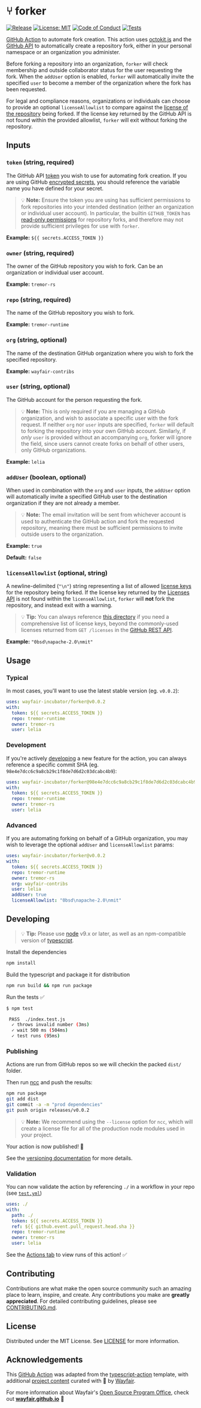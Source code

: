 # ⑂ forker

[![Release](https://img.shields.io/github/v/release/wayfair-incubator/forker?display_name=tag)](https://github.com/wayfair-incubator/forker/releases)
[![License: MIT](https://img.shields.io/badge/license-MIT-7F187F.svg)](LICENSE)
[![Code of Conduct](https://img.shields.io/badge/CoC-2.0-24B8EE.svg)](CODE_OF_CONDUCT.md)
[![Tests](https://github.com/wayfair-incubator/forker/actions/workflows/test.yml/badge.svg)](https://github.com/wayfair-incubator/forker/actions/workflows/test.yml)

[GitHub Action](https://github.com/features/actions) to automate fork creation. This action uses [octokit.js](https://github.com/octokit/octokit.js) and the [GitHub API](https://docs.github.com/en/rest) to automatically create a repository fork, either in your personal namespace or an organization you administer.

Before forking a repository into an organization, `forker` will check membership and outside collaborator status for the user requesting the fork. When the `addUser` option is enabled, `forker` will automatically invite the specified `user` to become a member of the organization where the fork has been requested.

For legal and compliance reasons, organizations or individuals can choose to provide an optional `licenseAllowlist` to compare against the [license of the repository](https://docs.github.com/en/rest/reference/licenses) being forked. If the license key returned by the GitHub API is not found within the provided allowlist, `forker` will exit without forking the repository.

## Inputs

### `token` (string, required)

The GitHub API [token](https://docs.github.com/en/github/authenticating-to-github/keeping-your-account-and-data-secure/creating-a-personal-access-token) you wish to use for automating fork creation. If you are using GitHub [encrypted secrets](https://docs.github.com/en/actions/reference/encrypted-secrets#using-encrypted-secrets-in-a-workflow), you should reference the variable name you have defined for your secret.

> 💡 **Note:** Ensure the token you are using has sufficient permissions to fork repositories into your intended destination (either an organization or individual user account). In particular, the builtin `GITHUB_TOKEN` has [read-only permissions](https://docs.github.com/en/actions/reference/authentication-in-a-workflow#permissions-for-the-github_token) for repository forks, and therefore may not provide sufficient privileges for use with `forker`.

**Example:** `${{ secrets.ACCESS_TOKEN }}`

### `owner` (string, required)

The owner of the GitHub repository you wish to fork. Can be an organization or individual user account.

**Example:** `tremor-rs`

### `repo` (string, required)

The name of the GitHub repository you wish to fork.

**Example:** `tremor-runtime`

### `org` (string, optional)

The name of the destination GitHub organization where you wish to fork the specified repository.

**Example:** `wayfair-contribs`

### `user` (string, optional)

The GitHub account for the person requesting the fork.

> 💡 **Note:** This is only required if you are managing a GitHub organization, and wish to associate a specific user with the fork request. If neither `org` nor `user` inputs are specified, `forker` will default to forking the repository into your own GitHub account. Similarly, if _only_ `user` is provided without an accompanying `org`, forker will ignore the field, since users cannot create forks on behalf of other users, only GitHub organizations.

**Example:** `lelia`

### `addUser` (boolean, optional)

When used in combination with the `org` and `user` inputs, the `addUser` option will automatically invite a specified GitHub user to the destination organization if they are not already a member.

> 💡 **Note:** The email invitation will be sent from whichever account is used to authenticate the GitHub action and fork the requested repository, meaning there must be sufficient permissions to invite outside users to the organization.

**Example:** `true`

**Default:** `false`

### `licenseAllowlist` (optional, string)

A newline-delimited (`"\n"`) string representing a list of allowed [license keys](https://docs.github.com/en/rest/reference/licenses) for the repository being forked. If the license key returned by the [Licenses API](https://docs.github.com/en/rest/reference/licenses) is not found within the `licenseAllowlist`, `forker` will **not** fork the repository, and instead exit with a warning.

> 💡 **Tip:** You can always reference [this directory](https://github.com/github/choosealicense.com/tree/gh-pages/_licenses) if you need a comprehensive list of license keys, beyond the commonly-used licenses returned from `GET /licenses` in the [GitHub REST API](https://docs.github.com/en/rest/reference/licenses#get-all-commonly-used-licenses).

**Example:** `"0bsd\napache-2.0\nmit"`

## Usage

### Typical

In most cases, you'll want to use the latest stable version (eg. `v0.0.2`):

```yaml
uses: wayfair-incubator/forker@v0.0.2
with:
  token: ${{ secrets.ACCESS_TOKEN }}
  repo: tremor-runtime
  owner: tremor-rs
  user: lelia
```

### Development

If you're actively [developing](#Developing) a new feature for the action, you can always reference a specific commit SHA (eg. `98e4e7dcc6c9a8cb29c1f8de7d6d2c03dcabc4b9`):

```yaml
uses: wayfair-incubator/forker@98e4e7dcc6c9a8cb29c1f8de7d6d2c03dcabc4b9
with:
  token: ${{ secrets.ACCESS_TOKEN }}
  repo: tremor-runtime
  owner: tremor-rs
  user: lelia
```

### Advanced

If you are automating forking on behalf of a GitHub organization, you may wish to leverage the optional `addUser` and `licenseAllowlist` params:

```yaml
uses: wayfair-incubator/forker@v0.0.2
with:
  token: ${{ secrets.ACCESS_TOKEN }}
  repo: tremor-runtime
  owner: tremor-rs
  org: wayfair-contribs
  user: lelia
  addUser: true
  licenseAllowlist: "0bsd\napache-2.0\nmit"
```

## Developing

> 💡 **Tip:** Please use [node](https://nodejs.org/en/download/releases/) v9.x or later, as well as an npm-compatible version of [typescript](https://www.npmjs.com/package/typescript).

Install the dependencies

```bash
npm install
```

Build the typescript and package it for distribution

```bash
npm run build && npm run package
```

Run the tests ✅

```bash
$ npm test

 PASS  ./index.test.js
  ✓ throws invalid number (3ms)
  ✓ wait 500 ms (504ms)
  ✓ test runs (95ms)
```

### Publishing

Actions are run from GitHub repos so we will checkin the packed `dist/` folder.

Then run [ncc](https://github.com/zeit/ncc) and push the results:

```bash
npm run package
git add dist
git commit -a -m "prod dependencies"
git push origin releases/v0.0.2
```

> 💡 **Note:** We recommend using the `--license` option for `ncc`, which will create a license file for all of the production node modules used in your project.

Your action is now published! 🚀

See the [versioning documentation](https://github.com/actions/toolkit/blob/master/docs/action-versioning.md) for more details.

### Validation

You can now validate the action by referencing `./` in a workflow in your repo (see [`test.yml`](.github/workflows/test.yml))

```yaml
uses: ./
with:
  path: ./
  token: ${{ secrets.ACCESS_TOKEN }}
  ref: ${{ github.event.pull_request.head.sha }}
  repo: tremor-runtime
  owner: tremor-rs
  user: lelia
```

See the [Actions tab](https://github.com/wayfair-incubator/forker/actions) to view runs of this action!  ✅

## Contributing

Contributions are what make the open source community such an amazing place to learn, inspire, and create. Any contributions you make are **greatly appreciated**. For detailed contributing guidelines, please see [CONTRIBUTING.md](CONTRIBUTING.md).

## License

Distributed under the MIT License. See [LICENSE](LICENSE) for more information.

## Acknowledgements

This [GitHub Action](https://github.com/features/actions) was adapted from the [typescript-action](https://github.com/actions/typescript-action) template, with additional [project content](https://github.com/wayfair-incubator/oss-template) curated with 💜 by [Wayfair](https://github.com/wayfair).

For more information about Wayfair's [Open Source Program Office](https://www.linuxfoundation.org/tools/creating-an-open-source-program/), check out [**wayfair.github.io**](https://wayfair.github.io/) 🎉

